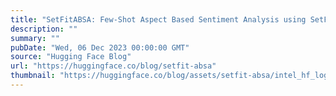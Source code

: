 ```yaml
---
title: "SetFitABSA: Few-Shot Aspect Based Sentiment Analysis using SetFit"
description: ""
summary: ""
pubDate: "Wed, 06 Dec 2023 00:00:00 GMT"
source: "Hugging Face Blog"
url: "https://huggingface.co/blog/setfit-absa"
thumbnail: "https://huggingface.co/blog/assets/setfit-absa/intel_hf_logo_2.png"
---
```


